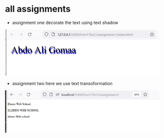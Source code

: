 # all assignments

- assignment one
 decorate the text using text shadow 

![assignment one text shadow](./images/assignment1.png)

- assignment two
  here we use text transoformation

![overflow](./images/assignment2.png)


